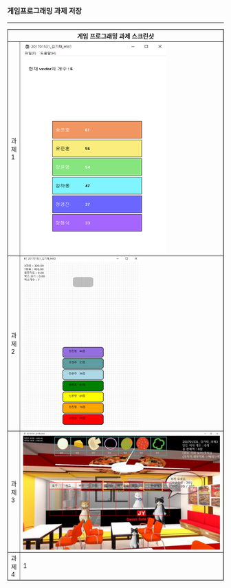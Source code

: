 <h3>게임프로그래밍 과제 저장</h3> <hr>

<table border="1">
  <th colspan="2"> 게임 프로그래밍 과제 스크린샷 </th>
  <tr>
    <td width="10">과제1</td>
    <td><img src="HW1\hw1.png"></td>
  </tr>
  <tr>
    <td>과제2</td>
    <td><img src="HW2\hw2.png"></td>
  </tr>
  <tr>
    <td>과제3</td>
    <td><img src="HW3\hw3.png"></td>
  </tr>
  <tr>
    <td>과제4</td>
    <td>1</td>
  </tr>
</table>

